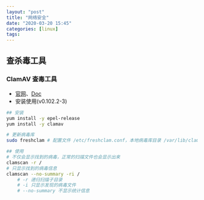 ```yaml
---
layout: "post"
title: "网络安全"
date: "2020-03-20 15:45"
categories: [linux]
tags: 
---
```


## 查杀毒工具

### ClamAV 查毒工具

- [官网](http://www.clamav.net/)、[Doc](https://www.clamav.net/documents/clam-antivirus-user-manual)
- 安装使用(v0.102.2-3)

```bash
## 安装
yum install -y epel-release
yum install -y clamav

# 更新病毒库
sudo freshclam # 配置文件 /etc/freshclam.conf，本地病毒库目录 /var/lib/clamav

## 使用
# 不仅会显示找到的病毒，正常的扫描文件也会显示出来
clamscan -r /
# 只显示找到的病毒信息
clamscan --no-summary -ri /
    # -r 递归扫描子目录
    # -i 只显示发现的病毒文件
    # --no-summary 不显示统计信息
```



